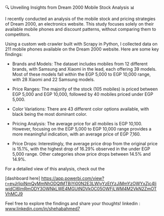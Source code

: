 🔍 Unveiling Insights from Dream 2000 Mobile Stock Analysis 📊



I recently conducted an analysis of the mobile stock and pricing strategies of Dream 2000, an electronics website. This study focuses solely on their available mobile phones and discount patterns, without comparing them to competitors.



Using a custom web crawler built with Scrapy in Python, I collected data on 211 mobile phones available on the Dream 2000 website. Here are some key findings:



- Brands and Models: The dataset includes mobiles from 12 different brands, with Samsung and Xiaomi in the lead, each offering 39 models. Most of these models fall within the EGP 5,000 to EGP 10,000 range, with 28 Xiaomi and 22 Samsung models.



- Price Ranges: The majority of the stock (105 mobiles) is priced between EGP 5,000 and EGP 10,000, followed by 40 mobiles priced under EGP 5,000.



- Color Variations: There are 43 different color options available, with black being the most dominant color.



- Pricing Analysis: The average price for all mobiles is EGP 10,100. However, focusing on the EGP 5,000 to EGP 10,000 range provides a more meaningful indication, with an average price of EGP 7,160.



- Price Drops: Interestingly, the average price drop from the original price is 15.1%, with the highest drop of 16.29% observed in the under EGP 5,000 range. Other categories show price drops between 14.5% and 14.9%.



For a detailed view of this analysis, check out the 

[dashboard here]
https://app.powerbi.com/view?r=eyJrIjoiNmQyMmNhODQtMTBiYi00N2E3LWIyYzEtYzJiMmYzOWYxZjc4IiwidCI6ImRmODY3OWNkLWE4MGUtNDVkOC05OWFjLWM4M2VkN2ZmOTVhMCJ9


Feel free to explore the findings and share your thoughts!
linkedin : www.linkedin.com/in/shehabahmed7


